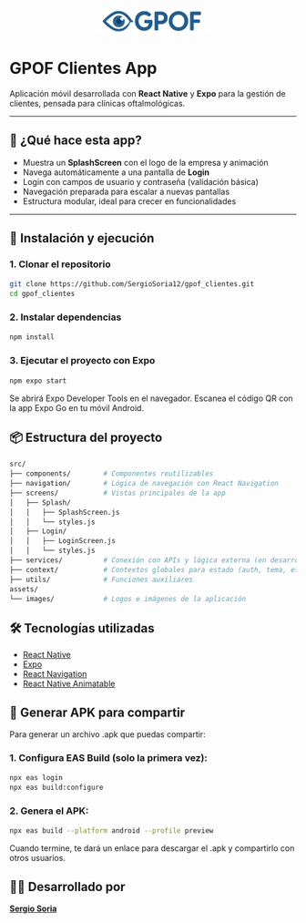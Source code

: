 
<p align="center">
  <img src="assets/images/logo.png" width="200" alt="GPOF Clientes Logo">
</p>

#  GPOF Clientes App

Aplicación móvil desarrollada con **React Native** y **Expo** para la gestión de clientes, pensada para clínicas oftalmológicas.

---

## 📱 ¿Qué hace esta app?

- Muestra un **SplashScreen** con el logo de la empresa y animación
- Navega automáticamente a una pantalla de **Login**
- Login con campos de usuario y contraseña (validación básica)
- Navegación preparada para escalar a nuevas pantallas
- Estructura modular, ideal para crecer en funcionalidades

---

## 🚀 Instalación y ejecución

### 1. Clonar el repositorio

```bash
git clone https://github.com/SergioSoria12/gpof_clientes.git
cd gpof_clientes
```

### 2. Instalar dependencias

```bash
npm install
```

### 3. Ejecutar el proyecto con Expo

```bash
npm expo start
```

Se abrirá Expo Developer Tools en el navegador. Escanea el código QR con la app Expo Go en tu móvil Android.

## 📦 Estructura del proyecto

```bash
src/
├── components/        # Componentes reutilizables
├── navigation/        # Lógica de navegación con React Navigation
├── screens/           # Vistas principales de la app
│   ├── Splash/
│   │   ├── SplashScreen.js
│   │   └── styles.js
│   ├── Login/
│   │   ├── LoginScreen.js
│   │   └── styles.js
├── services/          # Conexión con APIs y lógica externa (en desarrollo)
├── context/           # Contextos globales para estado (auth, tema, etc.)
├── utils/             # Funciones auxiliares
assets/
└── images/            # Logos e imágenes de la aplicación
```

## 🛠️ Tecnologías utilizadas

- [React Native](https://reactnative.dev/)
- [Expo](https://expo.dev/)
- [React Navigation](https://reactnavigation.org/)
- [React Native Animatable](https://github.com/oblador/react-native-animatable)

## 📲 Generar APK para compartir

Para generar un archivo .apk que puedas compartir:

### 1. Configura EAS Build (solo la primera vez):

```bash
npx eas login
npx eas build:configure
```

### 2. Genera el APK:

```bash
npx eas build --platform android --profile preview
```

Cuando termine, te dará un enlace para descargar el .apk y compartirlo con otros usuarios.

## 👨‍💻 Desarrollado por

**[Sergio Soria](https://github.com/SergioSoria12)**